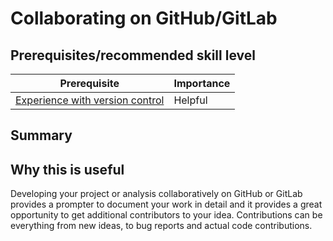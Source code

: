 # Collaborating on GitHub/GitLab


## Prerequisites/recommended skill level

| Prerequisite | Importance |
| -------------|----------|
| [Experience with version control](/version_control/version_control) | Helpful |


## Summary

## Why this is useful

Developing your project or analysis collaboratively on GitHub or GitLab provides a prompter to document your work in detail and it provides a great opportunity to get additional contributors to your idea.
Contributions can be everything from new ideas, to bug reports and actual code contributions.
